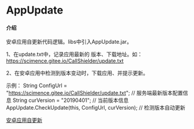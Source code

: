 # AppUpdate

#### 介绍
安卓应用自更新代码逻辑。libs中引入AppUpdate.jar。

1、在update.txt中，记录应用最新的 版本、下载地址。如：https://scimence.gitee.io/CallShielder/update.txt 

2、在安卓应用中检测到版本变动时，下载应用、并提示更新。

示例：
String ConfigUrl = "https://scimence.gitee.io/CallShielder/update.txt";	// 服务端最新版本配置信息
String curVersion = "20190401";						// 当前版本信息
AppUpdate.CheckUpdate(this, ConfigUrl, curVersion);			// 检测版本自动更新

[安卓应用自更新](https://blog.csdn.net/scimence/article/details/88948937)